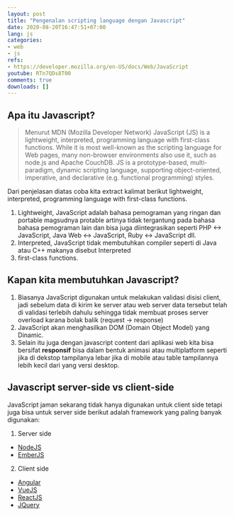```yaml
---
layout: post
title: "Pengenalan scripting language dengan Javascript"
date: 2020-08-20T16:47:51+07:00
lang: js
categories:
- web
- js
refs: 
- https://developer.mozilla.org/en-US/docs/Web/JavaScript
youtube: RTn7QDs8T00
comments: true
downloads: []
---
```


## Apa itu Javascript?

> Menurut MDN (Mozilla Developer Network) JavaScript (JS) is a lightweight, interpreted, programming language with first-class functions. While it is most well-known as the scripting language for Web pages, many non-browser environments also use it, such as node.js and Apache CouchDB. JS is a prototype-based, multi-paradigm, dynamic scripting language, supporting object-oriented, imperative, and declarative (e.g. functional programming) styles.

Dari penjelasan diatas coba kita extract kalimat berikut lightweight, interpreted, programming language with first-class functions.

1. Lightweight, JavaScript adalah bahasa pemograman yang ringan dan portable magsudnya protable artinya tidak tergantung pada bahasa bahasa pemograman lain dan bisa juga diintegrasikan seperti PHP <-> JavaScript, Java Web <-> JavaScript, Ruby <-> JavaScript dll.
2. Interpreted, JavaScript tidak membutuhkan compiler seperti di Java atau C++ makanya disebut Interpreted
3. first-class functions.

## Kapan kita membutuhkan Javascript?

1. Biasanya JavaScript digunakan untuk melakukan validasi disisi client, jadi sebelum data di kirim ke server atau web server data tersebut telah di validasi terlebih dahulu sehingga tidak membuat proses server overload karana bolak balik (request -> response)
2. JavaScript akan menghasilkan DOM (Domain Object Model) yang Dinamic.
3. Selain itu juga dengan javascript content dari aplikasi web kita bisa bersifat **responsif** bisa dalam bentuk animasi atau multiplatform seperti jika di dekstop tampilanya lebar jika di mobile atau table tampilannya lebih kecil dari yang versi desktop.

## Javascript server-side vs client-side

JavaScript jaman sekarang tidak hanya digunakan untuk client side tetapi juga bisa untuk server side berikut adalah framework yang paling banyak digunakan:

1. Server side
- [NodeJS](https://nodejs.org/en/)
- [EmberJS](http://emberjs.com/)

2. Client side
- [Angular](https://angular.io/)
- [VueJS](https://vuejs.org/)
- [ReactJS](https://reactjs.org/)
- [JQuery](https://jquery.com/)
